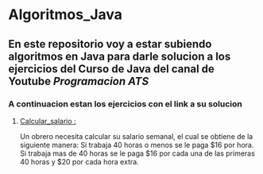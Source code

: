 # Algoritmos_Java

## En este repositorio voy a estar subiendo algoritmos en Java para darle solucion a los ejercicios del Curso de Java del canal de Youtube *Programacion ATS*

### A continuacion estan los ejercicios con el link a su solucion

1. <a href="https://github.com/ElvisGT/Algoritmos_Java/tree/master/Calcular_salario">Calcular_salario :</a>
   
    Un obrero necesita calcular su salario semanal, el cual se obtiene de la siguiente manera: Si trabaja 40 horas o menos se le paga $16 por hora. Si trabaja mas de 40 horas se le paga $16 por cada una de las primeras 40 horas y $20 por cada hora extra. 
